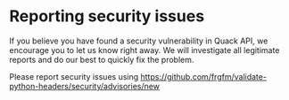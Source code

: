# Reporting security issues

If you believe you have found a security vulnerability in Quack API, we encourage you to let us know right away. We will investigate all legitimate reports and do our best to quickly fix the problem.

Please report security issues using https://github.com/frgfm/validate-python-headers/security/advisories/new